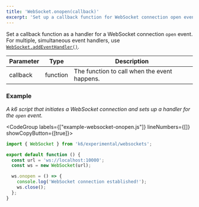 ```yaml
---
title: 'WebSocket.onopen(callback)'
excerpt: 'Set up a callback function for WebSocket connection open event.'
---
```


Set a callback function as a handler for a WebSocket connection `open` event.
For multiple, simultaneous event handlers, use [`WebSocket.addEventHandler()`](/javascript-api/k6-experimental/websockets/websocket/websocket-addeventlistener).

| Parameter | Type     | Description                                  |
| --------- | -------- | -------------------------------------------- |
| callback  | function | The function to call when the event happens. |

### Example

_A k6 script that initiates a WebSocket connection and sets up a handler for the `open` event._

<CodeGroup labels={["example-websocket-onopen.js"]} lineNumbers={[]} showCopyButton={[true]}>

```javascript
import { WebSocket } from 'k6/experimental/websockets';

export default function () {
  const url = 'ws://localhost:10000';
  const ws = new WebSocket(url);

  ws.onopen = () => {
    console.log('WebSocket connection established!');
    ws.close();
  };
}
```

</CodeGroup>
